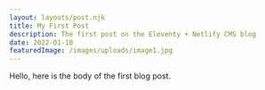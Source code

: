 ```yaml
---
layout: layouts/post.njk
title: My First Post
description: The first post on the Eleventy + Netlify CMS blog
date: 2022-01-10
featuredImage: /images/uploads/image1.jpg
---
```


Hello, here is the body of the first blog post.